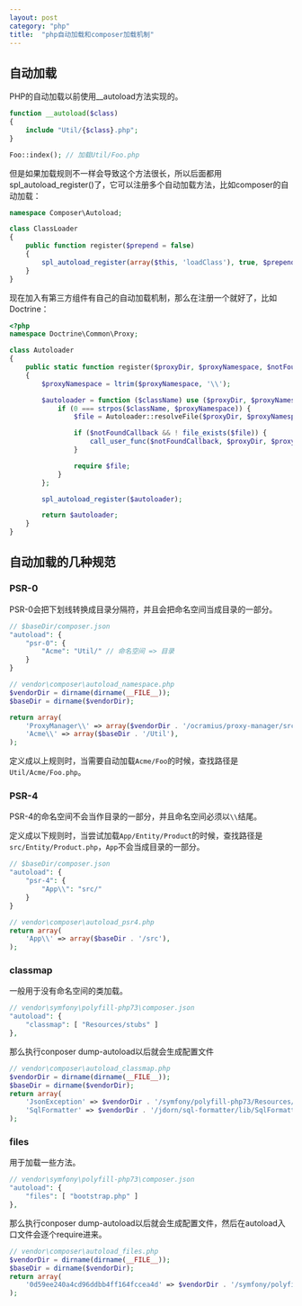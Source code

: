 ```yaml
---
layout: post
category: "php"
title:  "php自动加载和composer加载机制"
---
```


## 自动加载
PHP的自动加载以前使用__autoload方法实现的。

```php
function __autoload($class)
{
    include "Util/{$class}.php";
}

Foo::index(); // 加载Util/Foo.php
```

但是如果加载规则不一样会导致这个方法很长，所以后面都用spl_autoload_register()了，它可以注册多个自动加载方法，比如composer的自动加载：

```php
namespace Composer\Autoload;

class ClassLoader
{
    public function register($prepend = false)
    {
        spl_autoload_register(array($this, 'loadClass'), true, $prepend);
    }
}
```
 
现在加入有第三方组件有自己的自动加载机制，那么在注册一个就好了，比如Doctrine：
```php
<?php
namespace Doctrine\Common\Proxy;

class Autoloader
{
    public static function register($proxyDir, $proxyNamespace, $notFoundCallback = null)
    {
        $proxyNamespace = ltrim($proxyNamespace, '\\');

        $autoloader = function ($className) use ($proxyDir, $proxyNamespace, $notFoundCallback) {
            if (0 === strpos($className, $proxyNamespace)) {
                $file = Autoloader::resolveFile($proxyDir, $proxyNamespace, $className);

                if ($notFoundCallback && ! file_exists($file)) {
                    call_user_func($notFoundCallback, $proxyDir, $proxyNamespace, $className);
                }

                require $file;
            }
        };

        spl_autoload_register($autoloader);

        return $autoloader;
    }
}
```

## 自动加载的几种规范

### PSR-0

PSR-0会把下划线转换成目录分隔符，并且会把命名空间当成目录的一部分。

```php
// $baseDir/composer.json
"autoload": {
    "psr-0": {
        "Acme": "Util/" // 命名空间 => 目录
    }
}
```

```php
// vendor\composer\autoload_namespace.php
$vendorDir = dirname(dirname(__FILE__));
$baseDir = dirname($vendorDir);

return array(
    'ProxyManager\\' => array($vendorDir . '/ocramius/proxy-manager/src'),
    'Acme\\' => array($baseDir . '/Util'),
);
```

定义成以上规则时，当需要自动加载`Acme/Foo`的时候，查找路径是`Util/Acme/Foo.php`。

### PSR-4
PSR-4的命名空间不会当作目录的一部分，并且命名空间必须以`\\`结尾。

定义成以下规则时，当尝试加载`App/Entity/Product`的时候，查找路径是`src/Entity/Product.php`，`App`不会当成目录的一部分。

```php
// $baseDir/composer.json
"autoload": {
    "psr-4": {
        "App\\": "src/"
    }
}
```

```php
// vendor\composer\autoload_psr4.php
return array(
    'App\\' => array($baseDir . '/src'),
);
```

### classmap
一般用于没有命名空间的类加载。

```php
// vendor\symfony\polyfill-php73\composer.json
"autoload": {
    "classmap": [ "Resources/stubs" ]
},
```

那么执行conposer dump-autoload以后就会生成配置文件

```php
// vendor\composer\autoload_classmap.php
$vendorDir = dirname(dirname(__FILE__));
$baseDir = dirname($vendorDir);
return array(
    'JsonException' => $vendorDir . '/symfony/polyfill-php73/Resources/stubs/JsonException.php',
    'SqlFormatter' => $vendorDir . '/jdorn/sql-formatter/lib/SqlFormatter.php',
);
```

### files
用于加载一些方法。

```php
// vendor\symfony\polyfill-php73\composer.json
"autoload": {
    "files": [ "bootstrap.php" ]
},
```

那么执行conposer dump-autoload以后就会生成配置文件，然后在autoload入口文件会逐个require进来。

```php
// vendor\composer\autoload_files.php
$vendorDir = dirname(dirname(__FILE__));
$baseDir = dirname($vendorDir);
return array(
    '0d59ee240a4cd96ddbb4ff164fccea4d' => $vendorDir . '/symfony/polyfill-php73/bootstrap.php',
);
```